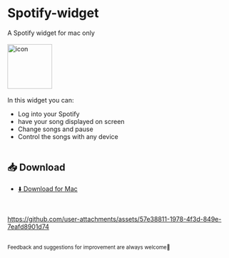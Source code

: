 # Spotify-widget
A Spotify widget for mac only
<br><br>
<img src="https://github.com/user-attachments/assets/53c6d1ac-ae38-402c-ab19-92ff16077dc5" alt="icon" width="100"/>
<br><br>
In this widget you can:
- Log into your Spotify
- have your song displayed on screen
- Change songs and pause
- Control the songs with any device 
<br><br>
## 📥 Download

- [⬇️ Download for Mac](https://github.com/jouwgebruikersnaam/jouw-repo/releases/download/v1.0/widget.dmg](https://github.com/klaudij/Spotify-widget/releases/tag/v1.0)) 
<br>

https://github.com/user-attachments/assets/57e38811-1978-4f3d-849e-7eafd8901d74

<br>
<small>Feedback and suggestions for improvement are always welcome🤗 </small>



